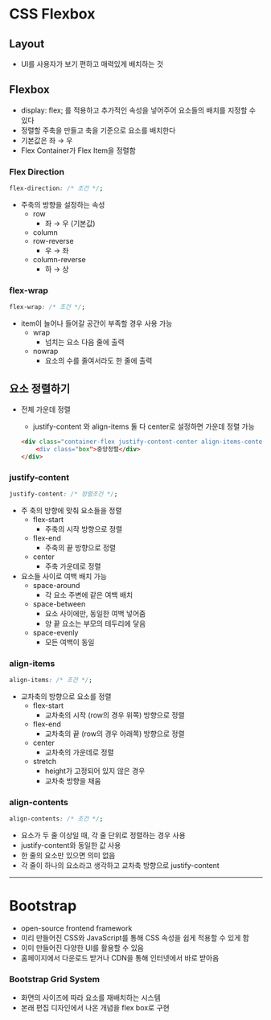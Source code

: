 # CSS Flexbox

## Layout

- UI를 사용자가 보기 편하고 매력있게 배치하는 것

## Flexbox

- display: flex; 를 적용하고 추가적인 속성을 넣어주어 요소들의 배치를 지정할 수 있다
- 정렬할 주축을 만들고 축을 기준으로 요소를 배치한다
- 기본값은 좌 → 우
- Flex Container가 Flex Item을 정렬함

### Flex Direction

```css
flex-direction: /* 조건 */;
```

- 주축의 방향을 설정하는 속성
    - row
        - 좌 → 우 (기본값)
    - column
    - row-reverse
        - 우 → 좌
    - column-reverse
        - 하 → 상

### flex-wrap

```css
flex-wrap: /* 조건 */;
```

- item이 늘어나 들어갈 공간이 부족할 경우 사용 가능
    - wrap
        - 넘치는 요소 다음 줄에 출력
    - nowrap
        - 요소의 수를 줄여서라도 한 줄에 출력

## 요소 정렬하기

- 전체 가운데 정렬
    - justify-content 와 align-items 둘 다 center로 설정하면 가운데 정렬 가능

    ```html
    <div class="container-flex justify-content-center align-items-center> 
    	<div class="box">중앙정렬</div>
    </div>
    ```


### justify-content

```css
justify-content: /* 정렬조건 */;
```

- 주 축의 방향에 맞춰 요소들을 정렬
    - flex-start
        - 주축의 시작 방향으로 정렬
    - flex-end
        - 주축의 끝 방향으로 정렬
    - center
        - 주축 가운데로 정렬
- 요소들 사이로 여백 배치 가능
    - space-around
        - 각 요소 주변에 같은 여백 배치
    - space-between
        - 요소 사이에만, 동일한 여백 넣어줌
        - 양 끝 요소는 부모의 테두리에 닿음
    - space-evenly
        - 모든 여백이 동일

### align-items

```css
align-items: /* 조건 */;
```

- 교차축의 방향으로 요소를 정렬
    - flex-start
        - 교차축의 시작 (row의 경우 위쪽) 방향으로 정렬
    - flex-end
        - 교차축의 끝 (row의 경우 아래쪽) 방향으로 정렬
    - center
        - 교차축의 가운데로 정렬
    - stretch
        - height가 고정되어 있지 않은 경우
        - 교차축 방향을 채움

### align-contents

```css
align-contents: /* 조건 */;
```

- 요소가 두 줄 이상일 때, 각 줄 단위로 정렬하는 경우 사용
- justify-content와 동일한 값 사용
- 한 줄의 요소만 있으면 의미 없음
- 각 줄이 하나의 요소라고 생각하고 교차축 방향으로 justify-content

---

# Bootstrap

- open-source frontend framework
- 미리 만들어진 CSS와 JavaScript를 통해 CSS 속성을 쉽게 적용할 수 있게 함
- 이미 만들어진 다양한 UI를 활용할 수 있음
- 홈페이지에서 다운로드 받거나 CDN을 통해 인터넷에서 바로 받아옴

### Bootstrap Grid System

- 화면의 사이즈에 따라 요소를 재배치하는 시스템
- 본래 편집 디자인에서 나온 개념을 flex box로 구현